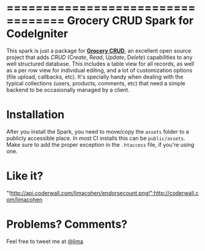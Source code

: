 ==================================
Grocery CRUD Spark for CodeIgniter
==================================
This spark is just a package for [**Grocery CRUD**](http://www.grocerycrud.com/), an excellent open source project that adds *CRUD* (C*reate*, R*ead*, U*pdate*, D*elete*) capabilities to any well structured database. This includes a table view for all records, as well as a per row view for individual editing, and a lot of customization options (file upload, callbacks, etc). It's specially handy when dealing with the typical collections (users, products, comments, etc) that need a simple backend to be occasionally managed by a client.

Installation
============
After you install the Spark, you need to move/copy the ``assets`` folder to a publicly accessible place. In most CI installs this can be ``public/assets``. Make sure to add the proper exception in the ``.htaccess`` file, if you're using one.

Like it?
========
"!http://api.coderwall.com/limacohen/endorsecount.png!":http://coderwall.com/limacohen

Problems? Comments?
===================
Feel free to tweet me at [@lima](http://twitter.com/lima)